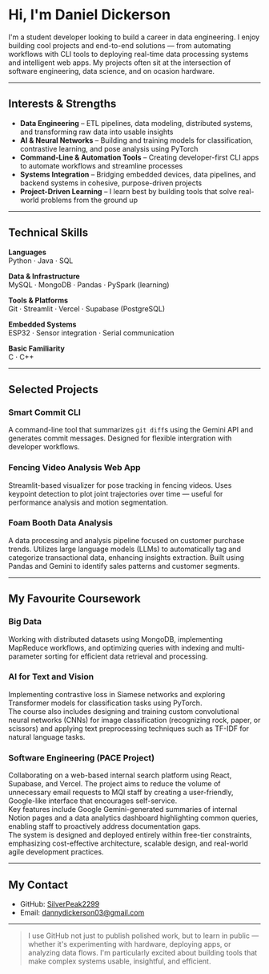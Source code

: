 # Hi, I'm Daniel Dickerson

I'm a student developer looking to build a career in data engineering. I enjoy building cool projects and end-to-end solutions — from automating workflows with CLI tools to deploying real-time data processing systems and intelligent web apps. My projects often sit at the intersection of software engineering, data science, and on ocasion hardware.

---

## Interests & Strengths

- **Data Engineering** – ETL pipelines, data modeling, distributed systems, and transforming raw data into usable insights
- **AI & Neural Networks** – Building and training models for classification, contrastive learning, and pose analysis using PyTorch
- **Command-Line & Automation Tools** – Creating developer-first CLI apps to automate workflows and streamline processes
- **Systems Integration** – Bridging embedded devices, data pipelines, and backend systems in cohesive, purpose-driven projects
- **Project-Driven Learning** – I learn best by building tools that solve real-world problems from the ground up

---
## Technical Skills

**Languages**  
Python · Java · SQL

**Data & Infrastructure**  
MySQL · MongoDB · Pandas · PySpark (learning)

**Tools & Platforms**  
Git · Streamlit · Vercel · Supabase (PostgreSQL)

**Embedded Systems**  
ESP32 · Sensor integration · Serial communication

**Basic Familiarity**  
C · C++

---

## Selected Projects

### Smart Commit CLI  
A command-line tool that summarizes `git diff`s using the Gemini API and generates commit messages. Designed for flexible intergration with developer workflows.

### Fencing Video Analysis Web App  
Streamlit-based visualizer for pose tracking in fencing videos. Uses keypoint detection to plot joint trajectories over time — useful for performance analysis and motion segmentation.

### Foam Booth Data Analysis  
A data processing and analysis pipeline focused on customer purchase trends. Utilizes large language models (LLMs) to automatically tag and categorize transactional data, enhancing insights extraction. Built using Pandas and Gemini to identify sales patterns and customer segments.

---

## My Favourite Coursework

### Big Data  
Working with distributed datasets using MongoDB, implementing MapReduce workflows, and optimizing queries with indexing and multi-parameter sorting for efficient data retrieval and processing.

### AI for Text and Vision  
Implementing contrastive loss in Siamese networks and exploring Transformer models for classification tasks using PyTorch.  
The course also includes designing and training custom convolutional neural networks (CNNs) for image classification (recognizing rock, paper, or scissors) and applying text preprocessing techniques such as TF-IDF for natural language tasks.

### Software Engineering (PACE Project)  
Collaborating on a web-based internal search platform using React, Supabase, and Vercel. The project aims to reduce the volume of unnecessary email requests to MQI staff by creating a user-friendly, Google-like interface that encourages self-service.  
Key features include Google Gemini-generated summaries of internal Notion pages and a data analytics dashboard highlighting common queries, enabling staff to proactively address documentation gaps.  
The system is designed and deployed entirely within free-tier constraints, emphasizing cost-effective architecture, scalable design, and real-world agile development practices.

---

## My Contact

- GitHub: [SilverPeak2299](https://github.com/SilverPeak2299)
- Email: [dannydickerson03@gmail.com](dannydickerson03@gmail.com)
---

> I use GitHub not just to publish polished work, but to learn in public — whether it's experimenting with hardware, deploying apps, or analyzing data flows. I'm particularly excited about building tools that make complex systems usable, insightful, and efficient.
